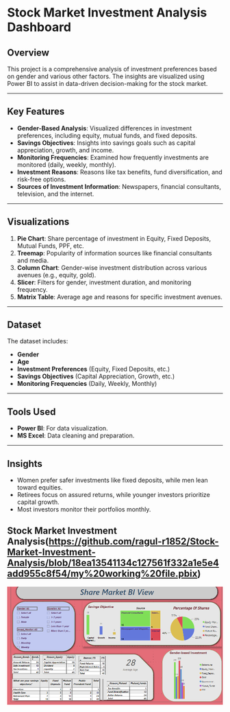 # Stock Market Investment Analysis Dashboard

## Overview
This project is a comprehensive analysis of investment preferences based on gender and various other factors. The insights are visualized using Power BI to assist in data-driven decision-making for the stock market.

---

## Key Features
- **Gender-Based Analysis**: Visualized differences in investment preferences, including equity, mutual funds, and fixed deposits.
- **Savings Objectives**: Insights into savings goals such as capital appreciation, growth, and income.
- **Monitoring Frequencies**: Examined how frequently investments are monitored (daily, weekly, monthly).
- **Investment Reasons**: Reasons like tax benefits, fund diversification, and risk-free options.
- **Sources of Investment Information**: Newspapers, financial consultants, television, and the internet.

---

## Visualizations
1. **Pie Chart**: Share percentage of investment in Equity, Fixed Deposits, Mutual Funds, PPF, etc.
2. **Treemap**: Popularity of information sources like financial consultants and media.
3. **Column Chart**: Gender-wise investment distribution across various avenues (e.g., equity, gold).
4. **Slicer**: Filters for gender, investment duration, and monitoring frequency.
5. **Matrix Table**: Average age and reasons for specific investment avenues.

---

## Dataset
The dataset includes:
- **Gender**
- **Age**
- **Investment Preferences** (Equity, Fixed Deposits, etc.)
- **Savings Objectives** (Capital Appreciation, Growth, etc.)
- **Monitoring Frequencies** (Daily, Weekly, Monthly)

---

## Tools Used
- **Power BI**: For data visualization.
- **MS Excel**: Data cleaning and preparation.

---

## Insights
- Women prefer safer investments like fixed deposits, while men lean toward equities.
- Retirees focus on assured returns, while younger investors prioritize capital growth.
- Most investors monitor their portfolios monthly.

## Stock Market Investment Analysis(https://github.com/ragul-r1852/Stock-Market-Investment-Analysis/blob/18ea13541134c127561f332a1e5e4add955c8f54/my%20working%20file.pbix)
![Dashboard Preview](https://github.com/ragul-r1852/Stock-Market-Investment-Analysis/blob/fb4d4dbc18c725f3a9e7366941a36c03b0ef5726/Screenshot%202024-12-01%20212046.png)
